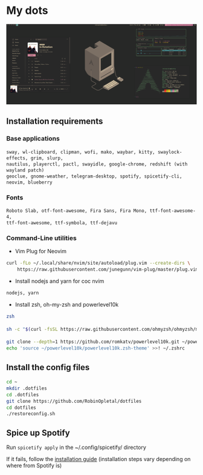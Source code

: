 # My dots

![Alt text](Pictures/cool_screenshots/sqxsr9ydpzv41.png?raw=true "The Desktop")

## Installation requirements

### Base applications

```
sway, wl-clipboard, clipman, wofi, mako, waybar, kitty, swaylock-effects, grim, slurp,
nautilus, playerctl, pactl, swayidle, google-chrome, redshift (with wayland patch)
geoclue, gnome-weather, telegram-desktop, spotify, spicetify-cli, neovim, blueberry
```

### Fonts

```
Roboto Slab, otf-font-awesome, Fira Sans, Fira Mono, ttf-font-awesome-4,
ttf-font-awesome, ttf-symbola, ttf-dejavu
```

### Command-Line utilities

* Vim Plug for Neovim

```bash
curl -fLo ~/.local/share/nvim/site/autoload/plug.vim --create-dirs \
    https://raw.githubusercontent.com/junegunn/vim-plug/master/plug.vim
```

* Install nodejs and yarn for coc nvim

```bash
nodejs, yarn
```

* Install zsh, oh-my-zsh and powerlevel10k

```bash
zsh

sh -c "$(curl -fsSL https://raw.githubusercontent.com/ohmyzsh/ohmyzsh/master/tools/install.sh)"

git clone --depth=1 https://github.com/romkatv/powerlevel10k.git ~/powerlevel10k
echo 'source ~/powerlevel10k/powerlevel10k.zsh-theme' >>! ~/.zshrc
```

## Install the config files

```bash
cd ~
mkdir .dotfiles
cd .dotfiles
git clone https://github.com/RobinOpletal/dotfiles
cd dotfiles
./restoreconfig.sh
```

## Spice up Spotify

Run `spicetify apply` in the ~/.config/spicetify/ directory

If it fails, follow the [installation guide](https://github.com/khanhas/spicetify-cli/wiki/Installation)
(installation steps vary depending on where from Spotify is)
